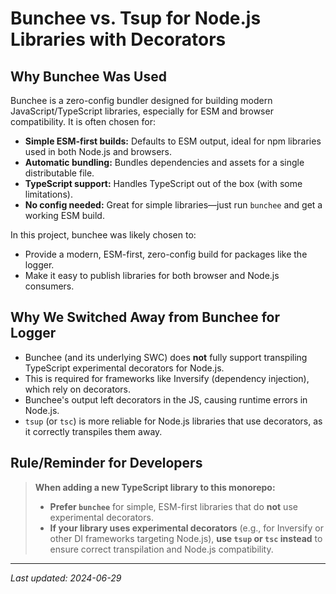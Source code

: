 # Bunchee vs. Tsup for Node.js Libraries with Decorators

## Why Bunchee Was Used

Bunchee is a zero-config bundler designed for building modern JavaScript/TypeScript libraries, especially for ESM and browser compatibility. It is often chosen for:

- **Simple ESM-first builds:** Defaults to ESM output, ideal for npm libraries used in both Node.js and browsers.
- **Automatic bundling:** Bundles dependencies and assets for a single distributable file.
- **TypeScript support:** Handles TypeScript out of the box (with some limitations).
- **No config needed:** Great for simple libraries—just run `bunchee` and get a working ESM build.

In this project, bunchee was likely chosen to:

- Provide a modern, ESM-first, zero-config build for packages like the logger.
- Make it easy to publish libraries for both browser and Node.js consumers.

## Why We Switched Away from Bunchee for Logger

- Bunchee (and its underlying SWC) does **not** fully support transpiling TypeScript experimental decorators for Node.js.
- This is required for frameworks like Inversify (dependency injection), which rely on decorators.
- Bunchee's output left decorators in the JS, causing runtime errors in Node.js.
- `tsup` (or `tsc`) is more reliable for Node.js libraries that use decorators, as it correctly transpiles them away.

## Rule/Reminder for Developers

> **When adding a new TypeScript library to this monorepo:**
>
> - **Prefer `bunchee`** for simple, ESM-first libraries that do **not** use experimental decorators.
> - **If your library uses experimental decorators** (e.g., for Inversify or other DI frameworks targeting Node.js), **use `tsup` or `tsc` instead** to ensure correct transpilation and Node.js compatibility.

---

_Last updated: 2024-06-29_
